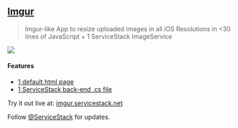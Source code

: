 ## [Imgur](https://github.com/NetCoreApps/Imgur)

> Imgur-like App to resize uploaded images in all iOS Resolutions in <30 lines of JavaScript + 1 ServiceStack ImageService

[![](https://raw.githubusercontent.com/ServiceStack/Assets/master/img/livedemos/imgur.png)](http://imgur.servicestack.net)

#### Features

 - [1 default.html page](https://github.com/NetCoreApps/Imgur/blob/master/src/Imgur/wwwroot/default.html)
 - [1 ServiceStack back-end .cs file](https://github.com/NetCoreApps/Imgur/blob/master/src/Imgur/Startup.cs)

Try it out live at: [imgur.servicestack.net](http://imgur.servicestack.net)

Follow [@ServiceStack](http://twitter.com) for updates.
